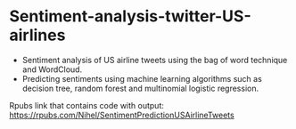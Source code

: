 # Sentiment-analysis-twitter-US-airlines
- Sentiment analysis of US airline tweets using the bag of word technique and WordCloud. 
- Predicting sentiments using machine learning algorithms such as decision tree, random forest and multinomial logistic regression.

Rpubs link that contains code with output: https://rpubs.com/Nihel/SentimentPredictionUSAirlineTweets
